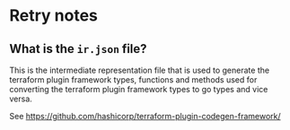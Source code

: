 # Retry notes

## What is the `ir.json` file?

This is the intermediate representation file that is used to generate the terraform plugin framework types, functions and methods used for converting the terraform plugin framework types to go types and vice versa.

See <https://github.com/hashicorp/terraform-plugin-codegen-framework/>
